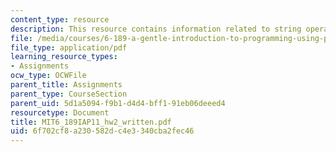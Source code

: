 ```yaml
---
content_type: resource
description: This resource contains information related to string operations.
file: /media/courses/6-189-a-gentle-introduction-to-programming-using-python-january-iap-2011/6f702cf8a230582dc4e3340cba2fec46_MIT6_189IAP11_hw2_written.pdf
file_type: application/pdf
learning_resource_types:
- Assignments
ocw_type: OCWFile
parent_title: Assignments
parent_type: CourseSection
parent_uid: 5d1a5094-f9b1-d4d4-bff1-91eb06deeed4
resourcetype: Document
title: MIT6_189IAP11_hw2_written.pdf
uid: 6f702cf8-a230-582d-c4e3-340cba2fec46
---
```

